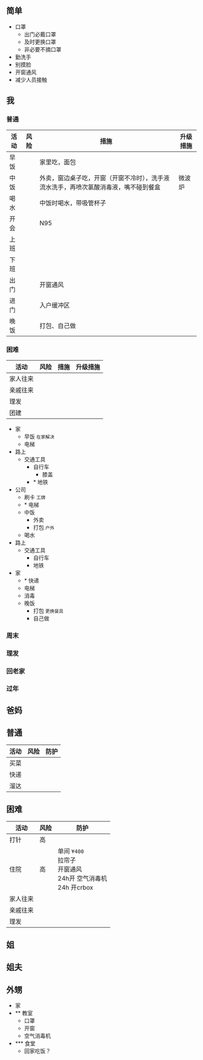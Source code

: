 ## 简单

- 口罩
  - 出门必戴口罩
  - 及时更换口罩
  - 非必要不摘口罩
- 勤洗手
- 别摸脸
- 开窗通风
- 减少人员接触

## 我

### 普通

| 活动 | 风险 | 措施 | 升级措施 |
| --- | --- | --- | --- |
| 早饭 | | 家里吃，面包 | |
| 中饭 | | 外卖，窗边桌子吃，开窗（开窗不冷时），洗手液流水洗手，再喷次氯酸消毒液，嘴不碰到餐盒 | 微波炉 |
| 喝水 | | 中饭时喝水，带吸管杯子 | |
| 开会 | | N95 | |
| 上班 | | | |
| 下班 | | | |
| 出门 | | 开窗通风 | |
| 进门 | | 入户缓冲区 | |
| 晚饭 | | 打包、自己做 | |

### 困难

| 活动 | 风险 | 措施 | 升级措施 |
| --- | --- | --- | --- |
| 家人往来 | | | |
| 亲戚往来 | | | |
| 理发 | | | |
| 团建 | | | |


- 家
  - 早饭 ```在家解决```
  - 电梯
- 路上
  - 交通工具
    - 自行车
      - 膝盖
    - \* 地铁
- 公司
  - 刷卡 ```工牌```
  - \* 电梯
  - 中饭
    - 外卖
    - 打包 ```户外```
  - 喝水
- 路上
  - 交通工具
    - 自行车
    - 地铁
- 家
  - \* 快递
  - 电梯
  - 消毒
  - 晚饭
    - 打包 ```更换餐具```
    - 自己做

### 周末

### 理发

### 回老家

### 过年

## 爸妈

## 普通

| 活动 | 风险 | 防护 |
| --- | --- | --- |
| 买菜 | | |
| 快递 | | |
| 溜达 | | |

## 困难

| 活动 | 风险 | 防护 |
| --- | --- | --- |
| 打针 | 高 | |
| 住院 | 高 | 单间 ```¥400```<br>拉帘子<br>开窗通风<br>24h开 空气消毒机<br>24h 开crbox |
| 家人往来 | | |
| 亲戚往来 | | |
| 理发 | | |


## 姐

## 姐夫

## 外甥

- 家
- \** 教室
  - 口罩
  - 开窗
  - 空气消毒机
- \*** 食堂
  - 回家吃饭？
